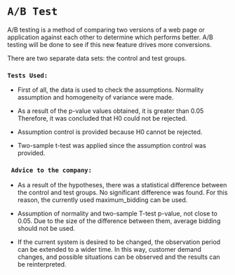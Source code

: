 # ``` A/B Test ```


A/B testing is a method of comparing two versions of a web page or application against each other to determine which performs better.
A/B testing will be done to see if this new feature drives more conversions.

There are two separate data sets: the control and test groups.

### ```Tests Used:  ```

- First of all, the data is used to check the assumptions.
Normality assumption and homogeneity of variance were made.

- As a result of the p-value values obtained, it is greater than 0.05
Therefore, it was concluded that H0 could not be rejected.

- Assumption control is provided because H0 cannot be rejected.

- Two-sample t-test was applied since the assumption control was provided.

### ``` Advice to the company:```

- As a result of the hypotheses, there was a statistical difference between the control and test groups.
No significant difference was found. For this reason, the currently used maximum_bidding can be used.

- Assumption of normality and two-sample T-test p-value, not close to 0.05.
Due to the size of the difference between them, average bidding should not be used.

- If the current system is desired to be changed, the observation period can be extended to a wider time.
In this way, customer demand changes, and possible situations can be observed and the results can be reinterpreted.


